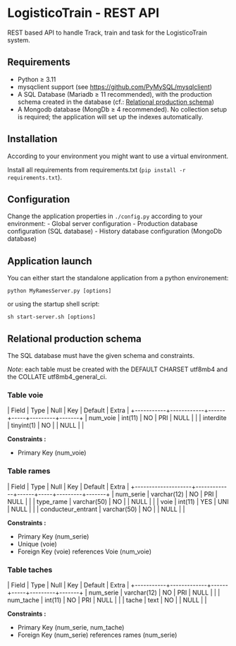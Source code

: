 # LogisticoTrain - REST API

REST based API to handle Track, train and task for the LogisticoTrain system.

## Requirements
- Python ≥ 3.11
- mysqclient support (see https://github.com/PyMySQL/mysqlclient)
- A SQL Database (Mariadb ≥ 11 recommended), with the production schema created in the database (cf.: [Relational production schema](##Relational-production-schema))
- A Mongodb database (MongDb ≥ 4 recommended). No collection setup is required; the application will set up the indexes automatically.

## Installation

According to your environment you might want to use a virtual environment.

Install all requirements from requirements.txt (`pip install -r requirements.txt`).

## Configuration

Change the application properties in `./config.py` according to your environment:
    - Global server configuration
    - Production database configuration (SQL database)
    - History database configuration (MongoDb database)

## Application launch

You can either start the standalone application from a python environement:
```
python MyRamesServer.py [options]
```
or using the startup shell script:
```
sh start-server.sh [options]
```

## Relational production schema

The SQL database must have the given schema and constraints.

_Note_: each table must be created with the DEFAULT CHARSET utf8mb4 and the COLLATE utf8mb4_general_ci.

### Table __voie__

| Field     | Type       | Null | Key | Default | Extra |
+-----------+------------+------+-----+---------+-------+
| num_voie  | int(11)    | NO   | PRI | NULL    |       |
| interdite | tinyint(1) | NO   |     | NULL    |       |

__Constraints :__
- Primary Key (num_voie)

### Table __rames__

| Field              | Type        | Null | Key | Default | Extra |
+--------------------+-------------+------+-----+---------+-------+
| num_serie          | varchar(12) | NO   | PRI | NULL    |       |
| type_rame          | varchar(50) | NO   |     | NULL    |       |
| voie               | int(11)     | YES  | UNI | NULL    |       |
| conducteur_entrant | varchar(50) | NO   |     | NULL    |       |

__Constraints :__
- Primary Key (num_serie)
- Unique (voie)
- Foreign Key (voie) references Voie (num_voie)

### Table __taches__

| Field     | Type        | Null | Key | Default | Extra |
+-----------+-------------+------+-----+---------+-------+
| num_serie | varchar(12) | NO   | PRI | NULL    |       |
| num_tache | int(11)     | NO   | PRI | NULL    |       |
| tache     | text        | NO   |     | NULL    |       |

__Constraints :__
- Primary Key (num_serie, num_tache)
- Foreign Key (num_serie) references rames (num_serie)